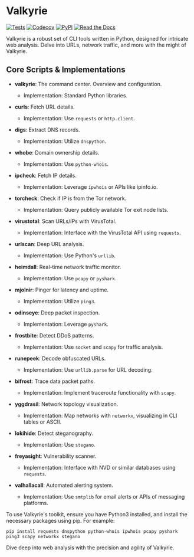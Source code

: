 # Valkyrie

[![Tests](https://github.com/xransum/valkyrie/workflows/Tests/badge.svg)](https://github.com/xransum/valkyrie/actions?workflow=Tests)
[![Codecov](https://codecov.io/gh/xransum/valkyrie/branch/master/graph/badge.svg)](https://codecov.io/gh/xransum/valkyrie)
[![PyPI](https://img.shields.io/pypi/v/valkyrie-tools.svg)](https://pypi.org/project/valkyrie-tools/)
[![Read the Docs](https://readthedocs.org/projects/valkyrie-tools/badge/)](https://valkyrie-tools.readthedocs.io/)

Valkyrie is a robust set of CLI tools written in Python, designed for intricate web analysis. Delve into URLs, network traffic, and more with the might of Valkyrie.

## Core Scripts & Implementations

- **valkyrie**: The command center. Overview and configuration.
  - Implementation: Standard Python libraries.

- **curls**: Fetch URL details.
  - Implementation: Use `requests` or `http.client`.

- **digs**: Extract DNS records.
  - Implementation: Utilize `dnspython`.

- **whobe**: Domain ownership details.
  - Implementation: Use `python-whois`.

- **ipcheck**: Fetch IP details.
  - Implementation: Leverage `ipwhois` or APIs like ipinfo.io.

- **torcheck**: Check if IP is from the Tor network.
  - Implementation: Query publicly available Tor exit node lists.

- **virustotal**: Scan URLs/IPs with VirusTotal.
  - Implementation: Interface with the VirusTotal API using `requests`.

- **urlscan**: Deep URL analysis.
  - Implementation: Use Python's `urllib`.

- **heimdall**: Real-time network traffic monitor.
  - Implementation: Use `pcapy` or `pyshark`.

- **mjolnir**: Pinger for latency and uptime.
  - Implementation: Utilize `ping3`.

- **odinseye**: Deep packet inspection.
  - Implementation: Leverage `pyshark`.

- **frostbite**: Detect DDoS patterns.
  - Implementation: Use `socket` and `scapy` for traffic analysis.

- **runepeek**: Decode obfuscated URLs.
  - Implementation: Use `urllib.parse` for URL decoding.

- **bifrost**: Trace data packet paths.
  - Implementation: Implement traceroute functionality with `scapy`.

- **yggdrasil**: Network topology visualization.
  - Implementation: Map networks with `networkx`, visualizing in CLI tables or ASCII.

- **lokihide**: Detect steganography.
  - Implementation: Use `stegano`.

- **freyasight**: Vulnerability scanner.
  - Implementation: Interface with NVD or similar databases using `requests`.

- **valhallacall**: Automated alerting system.
  - Implementation: Use `smtplib` for email alerts or APIs of messaging platforms.

To use Valkyrie's toolkit, ensure you have Python3 installed, and install the necessary packages using pip. For example:

```
pip install requests dnspython python-whois ipwhois pcapy pyshark ping3 scapy networkx stegano
```

Dive deep into web analysis with the precision and agility of Valkyrie.
